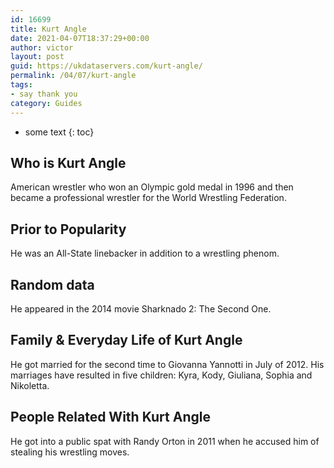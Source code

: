 ```yaml
---
id: 16699
title: Kurt Angle
date: 2021-04-07T18:37:29+00:00
author: victor
layout: post
guid: https://ukdataservers.com/kurt-angle/
permalink: /04/07/kurt-angle
tags:
- say thank you
category: Guides
---
```


* some text
{: toc}


## Who is Kurt Angle



American wrestler who won an Olympic gold medal in 1996 and then became a professional wrestler for the World Wrestling Federation.

                
                
                
## Prior to Popularity



He was an All-State linebacker in addition to a wrestling phenom.

                
                
                
## Random data



He appeared in the 2014 movie Sharknado 2: The Second One. 

                
                
                
## Family & Everyday Life of Kurt Angle



He got married for the second time to Giovanna Yannotti in July of 2012. His marriages have resulted in five children: Kyra, Kody, Giuliana, Sophia and Nikoletta. 

                
                
                
## People Related With Kurt Angle



He got into a public spat with Randy Orton in 2011 when he accused him of stealing his wrestling moves. 

                
              
            
          
          
          